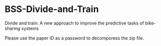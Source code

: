 # BSS-Divide-and-Train
Divide and train: A new approach to improve the predictive tasks of bike-sharing systems

Please use the paper ID as a password to decomporess the zip file.
